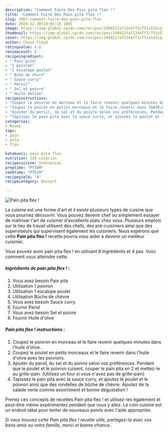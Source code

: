 ```yaml
---
description: "Comment Faire Des Pain pita flex !"
title: "Comment Faire Des Pain pita flex !"
slug: 3967-comment-faire-des-pain-pita-flex
date: 2020-12-30T19:03:19.109Z
image: https://img-global.cpcdn.com/recipes/199421faf1344ff3/751x532cq70/pain-pita-flex-photo-principale-de-la-recette.jpg
thumbnail: https://img-global.cpcdn.com/recipes/199421faf1344ff3/751x532cq70/pain-pita-flex-photo-principale-de-la-recette.jpg
cover: https://img-global.cpcdn.com/recipes/199421faf1344ff3/751x532cq70/pain-pita-flex-photo-principale-de-la-recette.jpg
author: Chase Floyd
ratingvalue: 4.6
reviewcount: 8
recipeingredient:
- " Pain pita"
- "1 poivron"
- "1 escalope poulet"
- " Bche de chvre"
- " Sauce curry"
- " Persil"
- " Sel et poivre"
- " Huile dolive"
recipeinstructions:
- "Coupez le poivron en morceau et le faire revenir quelques minutes dans l&#39;huile d&#39;olive."
- "Coupez le poulet en petits morceaux et le faire revenir dans l&#39;huile d&#39;olive avec les poivrons."
- "Ajouter du persil, du sel et du poivre selon vos préférences. Pendant que le poulet et le poivron cuisent, couper le pain pita en 2 et mettez-le au grille-pain. (Utilisez un four si vous n&#39;avez pas de grille-pain)"
- "Tapissez le pain pita avec la sauce curry, et ajoutez le poulet et le poivron ainsi que des rondelles de bûche de chèvre. Ajoutez de la salade verte comme assortiment et bonne dégustation !"
categories:
- Resep
tags:
- pain
- pita
- flex

katakunci: pain pita flex 
nutrition: 229 calories
recipecuisine: Indonesian
preptime: "PT34M"
cooktime: "PT51M"
recipeyield: "4"
recipecategory: Dessert

---
```



![Pain pita flex !](https://img-global.cpcdn.com/recipes/199421faf1344ff3/751x532cq70/pain-pita-flex-photo-principale-de-la-recette.jpg)

La cuisine est une forme d'art et il existe plusieurs types de cuisine que vous pourriez découvrir. Vous pouvez devenir chef ou simplement essayer de maîtriser l'art de cuisiner d'excellents plats chez vous. Plusieurs emplois sur le lieu de travail utilisent des chefs, des pré-cuisiniers ainsi que des superviseurs qui supervisent également les cuisiniers. Nous espérons que cette <strong> Pain pita flex ! </strong> recette pourra vous aider à devenir un meilleur cuisinier.

<!--inarticleads1-->

Vous pouvez avoir pain pita flex ! en utilisant 8 Ingrédients et 4 pas. Voici comment vous atteindre cette.

##### Ingrédients de pain pita flex ! :

1. Vous avez besoin  Pain pita
1. Utilisation 1 poivron
1. Utilisation 1 escalope poulet
1. Utilisation  Bûche de chèvre
1. Vous avez besoin  Sauce curry
1. Fournir  Persil
1. Vous avez besoin  Sel et poivre
1. Fournir  Huile d&#39;olive




<!--inarticleads2-->

##### Pain pita flex ! instructions :

1. Coupez le poivron en morceau et le faire revenir quelques minutes dans l&#39;huile d&#39;olive.
1. Coupez le poulet en petits morceaux et le faire revenir dans l&#39;huile d&#39;olive avec les poivrons.
1. Ajouter du persil, du sel et du poivre selon vos préférences. Pendant que le poulet et le poivron cuisent, couper le pain pita en 2 et mettez-le au grille-pain. (Utilisez un four si vous n&#39;avez pas de grille-pain)
1. Tapissez le pain pita avec la sauce curry, et ajoutez le poulet et le poivron ainsi que des rondelles de bûche de chèvre. Ajoutez de la salade verte comme assortiment et bonne dégustation !




<!--inarticleads1-->

<p>
Prenez ces concepts de recettes Pain pita flex ! et utilisez-les également et peut-être même expérimentez pendant que vous y allez. Le coin cuisine est un endroit idéal pour tenter de nouveaux points avec l'aide appropriée.
</p>

<p>
<i>Si vous trouvez cette Pain pita flex ! recette utile, partagez-la avec vos bons amis ou votre famille, merci et bonne chance.</i>
</p>
